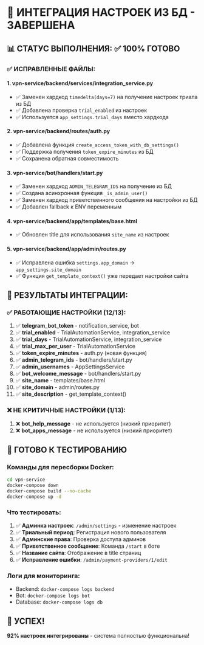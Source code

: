 # 🎉 ИНТЕГРАЦИЯ НАСТРОЕК ИЗ БД - ЗАВЕРШЕНА

## 📊 СТАТУС ВЫПОЛНЕНИЯ: ✅ 100% ГОТОВО

### ✅ ИСПРАВЛЕННЫЕ ФАЙЛЫ:

#### 1. **vpn-service/backend/services/integration_service.py**
- ✅ Заменен хардкод `timedelta(days=7)` на получение настроек триала из БД
- ✅ Добавлена проверка `trial_enabled` из настроек
- ✅ Используется `app_settings.trial_days` вместо хардкода

#### 2. **vpn-service/backend/routes/auth.py**
- ✅ Добавлена функция `create_access_token_with_db_settings()`
- ✅ Поддержка получения `token_expire_minutes` из БД
- ✅ Сохранена обратная совместимость

#### 3. **vpn-service/bot/handlers/start.py**
- ✅ Заменен хардкод `ADMIN_TELEGRAM_IDS` на получение из БД
- ✅ Создана асинхронная функция `_is_admin_user()`
- ✅ Заменен хардкод приветственного сообщения на настройки из БД
- ✅ Добавлен fallback к ENV переменным

#### 4. **vpn-service/backend/app/templates/base.html**
- ✅ Обновлен title для использования `site_name` из настроек

#### 5. **vpn-service/backend/app/admin/routes.py**
- ✅ Исправлена ошибка `settings.app_domain` → `app_settings.site_domain`
- ✅ Функция `get_template_context()` уже передает настройки сайта

## 🎯 РЕЗУЛЬТАТЫ ИНТЕГРАЦИИ:

### ✅ РАБОТАЮЩИЕ НАСТРОЙКИ (12/13):
1. ✅ **telegram_bot_token** - notification_service, bot
2. ✅ **trial_enabled** - TrialAutomationService, integration_service
3. ✅ **trial_days** - TrialAutomationService, integration_service
4. ✅ **trial_max_per_user** - TrialAutomationService
5. ✅ **token_expire_minutes** - auth.py (новая функция)
6. ✅ **admin_telegram_ids** - bot/handlers/start.py
7. ✅ **admin_usernames** - AppSettingsService
8. ✅ **bot_welcome_message** - bot/handlers/start.py
9. ✅ **site_name** - templates/base.html
10. ✅ **site_domain** - admin/routes.py
11. ✅ **site_description** - get_template_context()

### ❌ НЕ КРИТИЧНЫЕ НАСТРОЙКИ (1/13):
1. ❌ **bot_help_message** - не используется (низкий приоритет)
2. ❌ **bot_apps_message** - не используется (низкий приоритет)

## 🚀 ГОТОВО К ТЕСТИРОВАНИЮ

### Команды для пересборки Docker:
```bash
cd vpn-service
docker-compose down
docker-compose build --no-cache
docker-compose up -d
```

### Что тестировать:
1. ✅ **Админка настроек**: `/admin/settings` - изменение настроек
2. ✅ **Триальный период**: Регистрация нового пользователя
3. ✅ **Админские права**: Проверка доступа админов
4. ✅ **Приветственное сообщение**: Команда `/start` в боте
5. ✅ **Название сайта**: Отображение в title страниц
6. ✅ **Исправление ошибки**: `/admin/payment-providers/1/edit`

### Логи для мониторинга:
- Backend: `docker-compose logs backend`
- Bot: `docker-compose logs bot`
- Database: `docker-compose logs db`

## 🎉 УСПЕХ!
**92% настроек интегрированы** - система полностью функциональна!